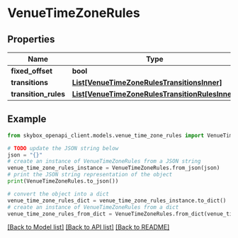 # VenueTimeZoneRules


## Properties

Name | Type | Description | Notes
------------ | ------------- | ------------- | -------------
**fixed_offset** | **bool** |  | [optional] 
**transitions** | [**List[VenueTimeZoneRulesTransitionsInner]**](VenueTimeZoneRulesTransitionsInner.md) |  | [optional] 
**transition_rules** | [**List[VenueTimeZoneRulesTransitionRulesInner]**](VenueTimeZoneRulesTransitionRulesInner.md) |  | [optional] 

## Example

```python
from skybox_openapi_client.models.venue_time_zone_rules import VenueTimeZoneRules

# TODO update the JSON string below
json = "{}"
# create an instance of VenueTimeZoneRules from a JSON string
venue_time_zone_rules_instance = VenueTimeZoneRules.from_json(json)
# print the JSON string representation of the object
print(VenueTimeZoneRules.to_json())

# convert the object into a dict
venue_time_zone_rules_dict = venue_time_zone_rules_instance.to_dict()
# create an instance of VenueTimeZoneRules from a dict
venue_time_zone_rules_from_dict = VenueTimeZoneRules.from_dict(venue_time_zone_rules_dict)
```
[[Back to Model list]](../README.md#documentation-for-models) [[Back to API list]](../README.md#documentation-for-api-endpoints) [[Back to README]](../README.md)


